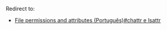 Redirect to:

*   [File permissions and attributes (Português)#chattr e lsattr](/index.php/File_permissions_and_attributes_(Portugu%C3%AAs)#chattr_e_lsattr "File permissions and attributes (Português)")